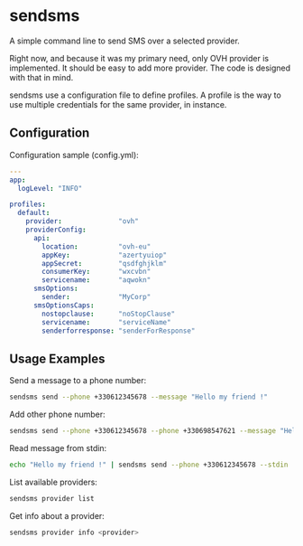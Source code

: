 # sendsms

A simple command line to send SMS over a selected provider.

Right now, and because it was my primary need, only OVH provider is implemented.
It should be easy to add more provider. The code is designed with that in mind.

sendsms use a configuration file to define profiles. A profile is the way to use
multiple credentials for the same provider, in instance.

## Configuration

Configuration sample (config.yml):

```YAML
---
app:
  logLevel: "INFO"

profiles:
  default:
    provider:              "ovh"
    providerConfig:
      api:
        location:          "ovh-eu"
        appKey:            "azertyuiop"
        appSecret:         "qsdfghjklm"
        consumerKey:       "wxcvbn"
        servicename:       "aqwokn"
      smsOptions:
        sender:            "MyCorp"
      smsOptionsCaps:
        nostopclause:      "noStopClause"
        servicename:       "serviceName"
        senderforresponse: "senderForResponse"
```

## Usage Examples

Send a message to a phone number:

```BASH
sendsms send --phone +330612345678 --message "Hello my friend !"
```

Add other phone number:

```BASH
sendsms send --phone +330612345678 --phone +330698547621 --message "Hello my friend !"
```

Read message from stdin:

```BASH
echo "Hello my friend !" | sendsms send --phone +330612345678 --stdin
```

List available providers:

```BASH
sendsms provider list
```

Get info about a provider:

```BASH
sendsms provider info <provider>
```
